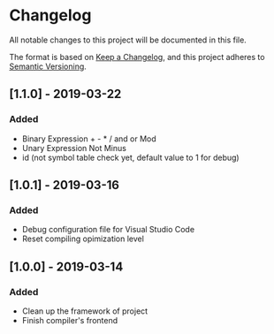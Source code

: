 # Changelog
All notable changes to this project will be documented in this file.

The format is based on [Keep a Changelog](https://keepachangelog.com/en/1.0.0/),
and this project adheres to [Semantic Versioning](https://semver.org/spec/v2.0.0.html).

## [1.1.0] - 2019-03-22
### Added
- Binary Expression + - * / and or Mod
- Unary Expression Not Minus
- id (not symbol table check yet, default value to 1 for debug)

## [1.0.1] - 2019-03-16
### Added
- Debug configuration file for Visual Studio Code
- Reset compiling opimization level

## [1.0.0] - 2019-03-14
### Added
- Clean up the framework of project
- Finish compiler's frontend